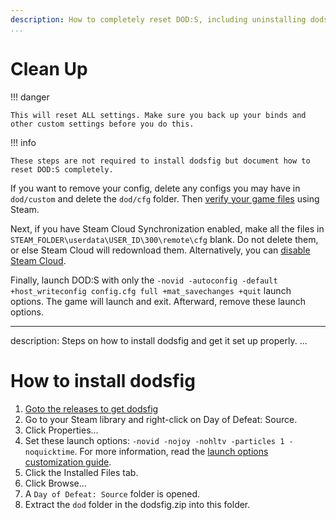 ```yaml
---
description: How to completely reset DOD:S, including uninstalling dodsfig or other configs.
...
```

# Clean Up

!!! danger

    This will reset ALL settings. Make sure you back up your binds and other custom settings before you do this.

!!! info

    These steps are not required to install dodsfig but document how to reset DOD:S completely.

If you want to remove your config, delete any
configs you may have in `dod/custom` and delete the `dod/cfg` folder.
Then [verify your game files](https://help.steampowered.com/en/faqs/view/0C48-FCBD-DA71-93EB)
using Steam.

Next, if you have Steam Cloud Synchronization enabled, make all the files in
`STEAM_FOLDER\userdata\USER_ID\300\remote\cfg` blank. Do not delete them, or
else Steam Cloud will redownload them. Alternatively, you can
[disable Steam Cloud](https://help.steampowered.com/en/faqs/view/68D2-35AB-09A9-7678#enabling).

Finally, launch DOD:S with only the
`-novid -autoconfig -default +host_writeconfig config.cfg full +mat_savechanges +quit` launch
options. The game will launch and exit. Afterward, remove these launch options.


---
description: Steps on how to install dodsfig and get it set up properly.
...
# How to install dodsfig

1. [Goto the releases to get dodsfig](https://github.com/DepriFromEarth/dodsfig/releases)
2. Go to your Steam library and right-click on Day of Defeat: Source.
3. Click Properties...
4. Set these launch options: `-novid -nojoy -nohltv -particles 1 -noquicktime`. For more information, read the [launch options customization guide](../customization/launch_options.md).
5. Click the Installed Files tab.
6. Click Browse...
7. A `Day of Defeat: Source` folder is opened.
8. Extract the `dod` folder in the dodsfig.zip into this folder.
